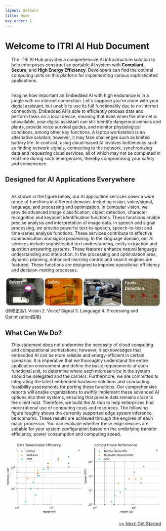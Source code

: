 ```yaml
---
layout: default
title: Home
nav_order: 1
---
```


# Welcome to ITRI AI Hub Document

<p>
<div style="margin-left: 20px;">
The ITRI AI Hub provides a comprehensive AI infrastructure solution to help enterprises construct an portable AI system with <b>Compliant, Secure,</b> and <b>High Energy Efficiency</b>. Developers can find the optimal computing units on this platform for implementing various sophisticated applications.
</div>
</p>

<div style="margin-left: 20px;">
<br>Imagine how important an Embedded AI with high endurance is in a jungle with no internet connection. Let's suppose you're alone with your digital assistant, but unable to use its full functionality due to no internet connectivity. Embedded AI is able to efficiently process data and perform tasks on a local device, meaning that even when the internet is unavailable, your digital assistant can still identify dangerous animals and plants, provide voice survival guides, and monitor physiological conditions, among other key functions. A laptop workstation is an alternative solution; however, it may face challenges such as limited battery life. In contrast, using cloud-based AI involves bottlenecks such as finding network signals, connecting to the network, synchronizing data and requesting cloud services, all of which may not be completed in real time during such emergencies, thereby compromising your safety and convenience.
</div>


## **Designed for AI Applications Everywhere**

<div style="margin-left: 20px;">
<br>As shown in the figure below, our AI application services cover a wide range of functions in different domains, including vision, voice/signal, language, and processing and optimization. In computer vision, we provide advanced image classification, object detection, character recognition and keypoint identification functions. These functions enable precise analysis and interpretation of image data. In speech and signal processing, we provide powerful text-to-speech, speech-to-text and time-series analysis functions. These services contribute to effective communication and signal processing. In the language domain, our AI services include sophisticated text understanding, entity extraction and question answering systems. These features enhance natural language understanding and interaction. In the processing and optimization area, dynamic planning, enhanced learning control and search engines are featured. These functions are designed to improve operational efficiency and decision-making processes.
</div><br>

<div align="center"><img src="./assets/images/tasks.png" width="720"/></div>
(待修正為1. Vision 2. Voice/ Signal 3. Language 4. Processing and Optimization四項)

## **What Can We Do?**

<div style="margin-left: 20px;">
This statement does not undermine the necessity of cloud computing and computational workstations; however, it acknowledges that embedded AI can be more reliable and energy-efficient in certain scenarios. It is imperative that we thoroughly understand the entire application environment and define the basic requirements of each functional unit, to determine where each microservice in the system should be delegated and the carriers. Furthermore, we are committed to integrating the latest embedded hardware solutions and conducting feasibility assessments for porting these functions. Our comprehensive reports will enable organizations to swiftly implement these advanced AI options into their systems, ensuring that private data remains close to the client host. Therefore, we build the AI Hub to help enterprises find more rational use of computing costs and resources. The following figure roughly shows the currently supported edge system inference benchmarks. These results are achieved through the engines of each major processor. You can evaluate whether these edge devices are suitable for your system configuration based on the underlying transfer efficiency, power consumption and computing speed.
</div><br>

<div align="center"><img src="./assets/images/metric.png" width="720"/></div>
<br>
<div align="right"><a href="https://r300-ai.github.io/ITRI-AI-Hub/docs/pages/get-started.html"> >> Next: Get Started</a></div>
